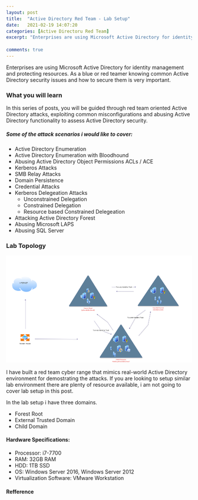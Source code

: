 ```yaml
---
layout: post
title:  "Active Directory Red Team - Lab Setup"
date:   2021-02-19 14:07:20
categories: [Active Directoru Red Team]
excerpt: "Enterprises are using Microsoft Active Directory for identity management and protecting resources. As a blue or red teamer knowing common Active Directory security issues and how to secure them is very important"

comments: true
---
```




Enterprises are using Microsoft Active Directory for identity management and protecting resources. As a blue or red teamer knowing common Active Directory security issues and how to secure them is very important.

### What you will learn

In this series of posts, you will be guided through red team oriented Active Directory attacks, exploiting common misconfigurations and abusing Active Directory functionality to assess Active Directory security.

##### Some of the attack scenarios i would like to cover:

+ Active Directory Enumeration
+ Active Directory Enumeration with Bloodhound
+ Abusing Active Directory Object Permissions ACLs / ACE
+ Kerberos Attacks
+ SMB Relay Attacks
+ Domain Persistence
+ Credential Attacks
+ Kerberos Delegeation Attacks
   + Unconstrained Delegation
   + Constrained Delegation
   + Resource based Constrained Delegeation
+ Attacking Active Directory Forest
+ Abusing Microsoft LAPS
+ Abusing SQL Server

### Lab Topology
![source-01](/img/labssz.png)


I have built a red team cyber range that mimics real-world Active Directory environment  for demostrating the attacks. If you are looking to setup similar lab environment there are plenty of resource available, i am not going to cover lab setup in this post.

In the lab setup i have three domains.

+ Forest Root 
+ External Trusted Domain
+ Child Domain
 

#### Hardware Specifications:
+ Processor: i7-7700
+ RAM: 32GB RAM
+ HDD: 1TB  SSD
+ OS: Windows Server 2016, Windows Server 2012
+ Virtualization Software: VMware Workstation


#### Refference

